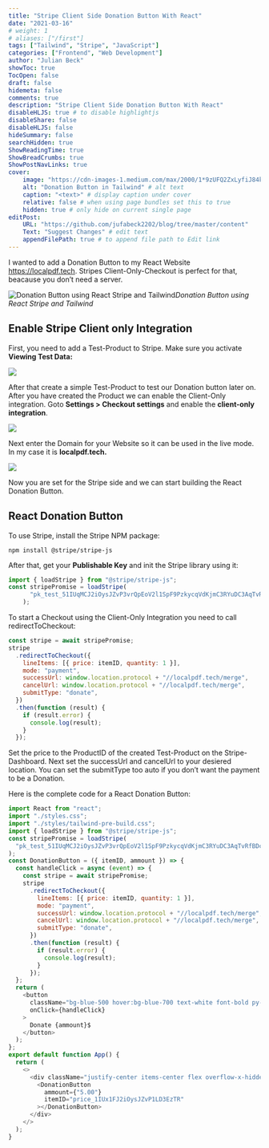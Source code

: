 ```yaml
---
title: "Stripe Client Side Donation Button With React"
date: "2021-03-16"
# weight: 1
# aliases: ["/first"]
tags: ["Tailwind", "Stripe", "JavaScript"]
categories: ["Frontend", "Web Development"]
author: "Julian Beck"
showToc: true
TocOpen: false
draft: false
hidemeta: false
comments: true
description: "Stripe Client Side Donation Button With React"
disableHLJS: true # to disable highlightjs
disableShare: false
disableHLJS: false
hideSummary: false
searchHidden: true
ShowReadingTime: true
ShowBreadCrumbs: true
ShowPostNavLinks: true
cover:
    image: "https://cdn-images-1.medium.com/max/2000/1*9zUFQ2ZxLyfiJ84kW2n-9Q.png" # image path/url
    alt: "Donation Button in Tailwind" # alt text
    caption: "<text>" # display caption under cover
    relative: false # when using page bundles set this to true
    hidden: true # only hide on current single page
editPost:
    URL: "https://github.com/jufabeck2202/blog/tree/master/content"
    Text: "Suggest Changes" # edit text
    appendFilePath: true # to append file path to Edit link
---
```


I wanted to add a Donation Button to my React Website https://localpdf.tech. Stripes Client-Only-Checkout is perfect for that, beacause you don’t need a server.

![Donation Button using React Stripe and Tailwind](https://cdn-images-1.medium.com/max/2000/1*9zUFQ2ZxLyfiJ84kW2n-9Q.png)*Donation Button using React Stripe and Tailwind*

## Enable Stripe Client only Integration

First, you need to add a Test-Product to Stripe. Make sure you activate **Viewing Test Data:**

![](https://cdn-images-1.medium.com/max/2000/0*XYfBVFkl3jUAyhaX.png)

After that create a simple Test-Product to test our Donation button later on. After you have created the Product we can enable the Client-Only integration. Goto **Settings > Checkout settings** and enable the **client-only integration**.

![](https://cdn-images-1.medium.com/max/2000/0*B3YHCaIrpPf__g_Y.png)

Next enter the Domain for your Website so it can be used in the live mode. In my case it is **localpdf.tech.**

![](https://cdn-images-1.medium.com/max/2000/0*q0xWkna7u44DiYNB.png)

Now you are set for the Stripe side and we can start building the React Donation Button.

## React Donation Button

To use Stripe, install the Stripe NPM package:
```
npm install @stripe/stripe-js
```

After that, get your **Publishable Key** and init the Stripe library using it:
```javaScript
import { loadStripe } from "@stripe/stripe-js";
const stripePromise = loadStripe(
      "pk_test_51IUqMCJ2iOysJZvP3vrQpEoV2l1SpF9PzkycqVdKjmC3RYuDC3AqTvRfBDcsDwDmtxJlkUyip4GQOb8Akt0lF3O100RSHVPfch"
    );
```
To start a Checkout using the Client-Only Integration you need to call redirectToCheckout:
```javaScript
const stripe = await stripePromise;
stripe
  .redirectToCheckout({
    lineItems: [{ price: itemID, quantity: 1 }],
    mode: "payment",
    successUrl: window.location.protocol + "//localpdf.tech/merge",
    cancelUrl: window.location.protocol + "//localpdf.tech/merge",
    submitType: "donate",
  })
  .then(function (result) {
    if (result.error) {
      console.log(result);
    }
  });
```
Set the price to the ProductID of the created Test-Product on the Stripe-Dashboard. Next set the successUrl and cancelUrl to your desiered location. You can set the submitType too auto if you don’t want the payment to be a Donation.

Here is the complete code for a React Donation Button:
```javaScript
import React from "react";
import "./styles.css";
import "./styles/tailwind-pre-build.css";
import { loadStripe } from "@stripe/stripe-js";
const stripePromise = loadStripe(
  "pk_test_51IUqMCJ2iOysJZvP3vrQpEoV2l1SpF9PzkycqVdKjmC3RYuDC3AqTvRfBDcsDwDmtxJlkUyip4GQOb8Akt0lF3O100RSHVPfch"
);
const DonationButton = ({ itemID, ammount }) => {
  const handleClick = async (event) => {
    const stripe = await stripePromise;
    stripe
      .redirectToCheckout({
        lineItems: [{ price: itemID, quantity: 1 }],
        mode: "payment",
        successUrl: window.location.protocol + "//localpdf.tech/merge",
        cancelUrl: window.location.protocol + "//localpdf.tech/merge",
        submitType: "donate",
      })
      .then(function (result) {
        if (result.error) {
          console.log(result);
        }
      });
  };
  return (
    <button
      className="bg-blue-500 hover:bg-blue-700 text-white font-bold py-2 px-4 rounded-lg"
      onClick={handleClick}
    >
      Donate {ammount}$
    </button>
  );
};
export default function App() {
  return (
    <>
      <div className="justify-center items-center flex overflow-x-hidden overflow-y-auto fixed inset-0 z-50 outline-none focus:outline-none">
        <DonationButton
          ammount={"5.00"}
          itemID="price_1IUx1FJ2iOysJZvP1LD3EzTR"
        ></DonationButton>
      </div>
    </>
  );
}
```
